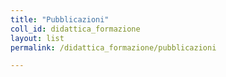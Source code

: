 ```yaml
---
title: "Pubblicazioni"
coll_id: didattica_formazione
layout: list
permalink: /didattica_formazione/pubblicazioni

---
```

